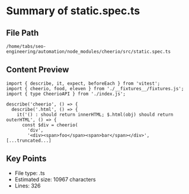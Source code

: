 # Summary of static.spec.ts
  
## File Path
`/home/tabs/seo-engineering/automation/node_modules/cheerio/src/static.spec.ts`

## Content Preview
```
import { describe, it, expect, beforeEach } from 'vitest';
import { cheerio, food, eleven } from './__fixtures__/fixtures.js';
import { type CheerioAPI } from './index.js';

describe('cheerio', () => {
  describe('.html', () => {
    it('() : should return innerHTML; $.html(obj) should return outerHTML', () => {
      const $div = cheerio(
        'div',
        '<div><span>foo</span><span>bar</span></div>',
[...truncated...]
```

## Key Points
- File type: .ts
- Estimated size: 10967 characters
- Lines: 326
